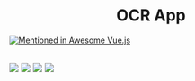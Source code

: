 <h1 align="center">OCR App</h1>

<p >
  
[![Mentioned in Awesome Vue.js](https://awesome.re/mentioned-badge.svg)](https://github.com/RD191295/OCR)


<h2>
<img src="https://img.shields.io/badge/made%20by-Raj-Dalsaniya.svg" >

<img src="https://img.shields.io/github/stars/RD191295/OCR.svg?style=flat">

<img src="https://img.shields.io/github/languages/top/RD191295/OCR.svg">

<img src="https://img.shields.io/github/issues/RD191295/OCR.svg">

</p>

